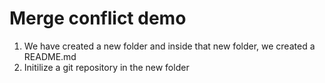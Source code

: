# Merge conflict demo

1. We have created a new folder and inside that new folder, we created a README.md
2. Initilize a git repository in the new folder